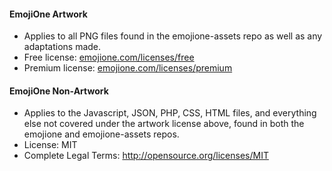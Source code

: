 #### EmojiOne Artwork

*  Applies to all PNG files found in the emojione-assets repo as well as any adaptations made.
*  Free license: [emojione.com/licenses/free](https://www.emojione.com/licenses/free)
*  Premium license: [emojione.com/licenses/premium](https://www.emojione.com/licenses/premium)


#### EmojiOne Non-Artwork

*  Applies to the Javascript, JSON, PHP, CSS, HTML files, and everything else not covered under the artwork license above, found in both the emojione and emojione-assets repos.
*  License: MIT
*  Complete Legal Terms: http://opensource.org/licenses/MIT
